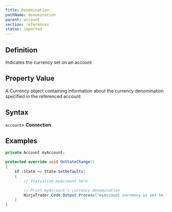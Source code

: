 ```yaml
---
title: Denomination
pathName: denomination
parent: account
section: references
status: imported
---
```


## Definition

Indicates the currency set on an account

## Property Value

A Currency object containing information about the currency denomination specified in the referenced account

## Syntax

`account`>.**Connection**

## Examples

```csharp
private Account myAccount;

protected override void OnStateChange()
{
    if (State == State.SetDefaults)
    {
        // Initialize myAccount here

        // Print myAccount's currency denomination
        NinjaTrader.Code.Output.Process("myAccount currency is set to " + myAccount.Denomination, PrintTo.OutputTab1);
    }
}
```
